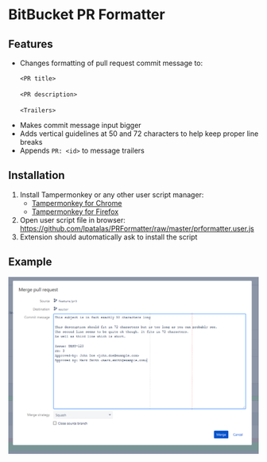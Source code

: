 # BitBucket PR Formatter

## Features

* Changes formatting of pull request commit message to:
    ```
    <PR title>

    <PR description>

    <Trailers>
    ```
* Makes commit message input bigger
* Adds vertical guidelines at 50 and 72 characters to help keep proper line breaks
* Appends `PR: <id>` to message trailers

## Installation

1. Install Tampermonkey or any other user script manager:
    * [Tampermonkey for Chrome](https://chrome.google.com/webstore/detail/tampermonkey/dhdgffkkebhmkfjojejmpbldmpobfkfo)
    * [Tampermonkey for Firefox](https://addons.mozilla.org/pl/firefox/addon/tampermonkey)
2. Open user script file in browser: https://github.com/lpatalas/PRFormatter/raw/master/prformatter.user.js
3. Extension should automatically ask to install the script

## Example

[![Example](img/example.png)](img/example.png)
